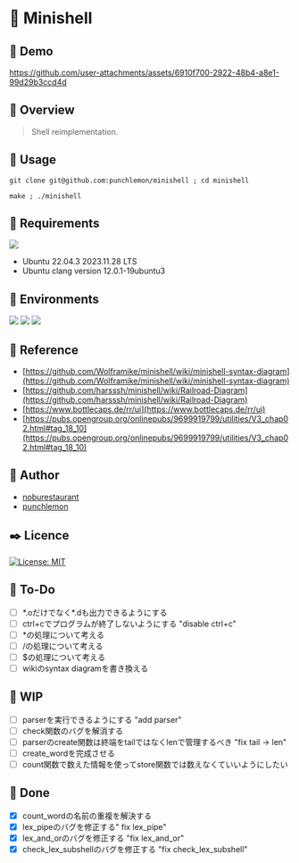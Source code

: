 # 🌊 Minishell

## 🌝 Demo

https://github.com/user-attachments/assets/6910f700-2922-48b4-a8e1-99d29b3ccd4d

## 👀 Overview

> Shell reimplementation.

## 🔫 Usage

```
git clone git@github.com:punchlemon/minishell ; cd minishell
```

```
make ; ./minishell
```

## 📌 Requirements

<p>
	<img src="https://img.shields.io/badge/Ubuntu-E95420?style=for-the-badge&logo=ubuntu&logoColor=white" />
</p>

- Ubuntu 22.04.3 2023.11.28 LTS
- Ubuntu clang version 12.0.1-19ubuntu3

## 🎪 Environments

<p>
	<img src="https://img.shields.io/badge/VSCode-0078D4?style=for-the-badge&logo=visual%20studio%20code&logoColor=white" />
	<img src="https://img.shields.io/badge/VIM-%2311AB00.svg?&style=for-the-badge&logo=vim&logoColor=white" />
	<img src="https://img.shields.io/badge/C-00599C?style=for-the-badge&logo=c&logoColor=white" />
</p>

## 📝 Reference

* [https://github.com/Wolframike/minishell/wiki/minishell-syntax-diagram](https://github.com/Wolframike/minishell/wiki/minishell-syntax-diagram)
* [https://github.com/harsssh/minishell/wiki/Railroad-Diagram](https://github.com/harsssh/minishell/wiki/Railroad-Diagram)
* [https://www.bottlecaps.de/rr/ui](https://www.bottlecaps.de/rr/ui)
* [https://pubs.opengroup.org/onlinepubs/9699919799/utilities/V3_chap02.html#tag_18_10](https://pubs.opengroup.org/onlinepubs/9699919799/utilities/V3_chap02.html#tag_18_10)

## 🗿 Author

* [noburestaurant](https://github.com/noburestaurant)
* [punchlemon](https://github.com/punchlemon)

## ✒️ Licence

[![License: MIT](https://img.shields.io/badge/License-MIT-yellow.svg)](https://opensource.org/licenses/MIT)

## 📝 To-Do

- [ ] \*.oだけでなく\*.dも出力できるようにする
- [ ] ctrl+cでプログラムが終了しないようにする "disable ctrl+c"
- [ ] *の処理について考える
- [ ] /の処理について考える
- [ ] $の処理について考える
- [ ] wikiのsyntax diagramを書き換える

## 🚀 WIP

- [ ] parserを実行できるようにする "add parser"
- [ ] check関数のバグを解消する
- [ ] parserのcreate関数は終端をtailではなくlenで管理するべき "fix tail -> len"
- [ ] create_wordを完成させる
- [ ] count関数で数えた情報を使ってstore関数では数えなくていいようにしたい

## 🌟 Done

- [X] count_wordの名前の重複を解決する
- [X] lex_pipeのバグを修正する" fix lex_pipe"
- [X] lex_and_orのバグを修正する "fix lex_and_or"
- [X] check_lex_subshellのバグを修正する "fix check_lex_subshell"
